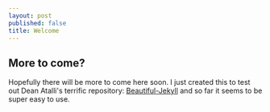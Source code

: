 ```yaml
---
layout: post
published: false
title: Welcome
---
```

## More to come?

Hopefully there will be more to come here soon. I just created this to test out Dean Atalli's terrific repository: [Beautiful-Jekyll](https://github.com/daattali/beautiful-jekyll "Beautiful Jekyll") and so far it seems to be super easy to use.